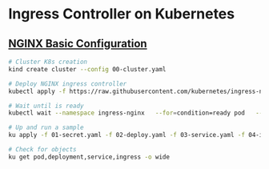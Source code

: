 # Ingress Controller on Kubernetes

## [NGINX Basic Configuration](https://docs.nginx.com/nginx-ingress-controller/configuration/ingress-resources/basic-configuration/)

```sh
# Cluster K8s creation
kind create cluster --config 00-cluster.yaml

# Deploy NGINX ingress controller
kubectl apply -f https://raw.githubusercontent.com/kubernetes/ingress-nginx/main/deploy/static/provider/kind/deploy.yaml

# Wait until is ready
kubectl wait --namespace ingress-nginx   --for=condition=ready pod   --selector=app.kubernetes.io/component=controller   --timeout=90s

# Up and run a sample
ku apply -f 01-secret.yaml -f 02-deploy.yaml -f 03-service.yaml -f 04-ingress.yaml 

# Check for objects
ku get pod,deployment,service,ingress -o wide
```

